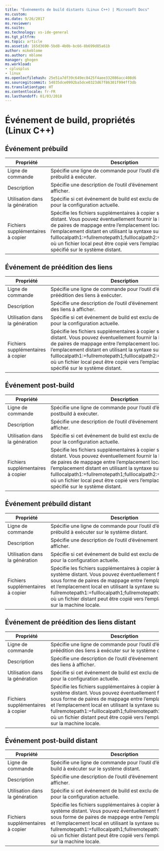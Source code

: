 ```yaml
---
title: "Événements de build distants (Linux C++) | Microsoft Docs"
ms.custom: 
ms.date: 9/26/2017
ms.reviewer: 
ms.suite: 
ms.technology: vs-ide-general
ms.tgt_pltfrm: 
ms.topic: article
ms.assetid: 165d3690-5bd8-4b0b-bc66-8b699d85a61b
author: mikeblome
ms.author: mblome
manager: ghogen
ms.workload:
- cplusplus
- linux
ms.openlocfilehash: 25e51a7df39c649ec8425f4aee332086acc408d6
ms.sourcegitcommit: 54035dce0992ba5dce0323d67f86301f994ff3db
ms.translationtype: HT
ms.contentlocale: fr-FR
ms.lasthandoff: 01/03/2018
---
```

# <a name="build-event-properties-linux-c"></a>Événement de build, propriétés (Linux C++) 

## <a name="pre-build-event"></a>Événement prébuild

Propriété | Description
--- | ---
Ligne de commande | Spécifie une ligne de commande pour l’outil d’événement prébuild à exécuter.
Description | Spécifie une description de l’outil d’événement prébuild à afficher.
Utilisation dans la génération | Spécifie si cet événement de build est exclu de la génération pour la configuration actuelle.
Fichiers supplémentaires à copier | Spécifie les fichiers supplémentaires à copier sur le système distant. Vous pouvez éventuellement fournir la liste sous forme de paires de mappage entre l’emplacement local et l’emplacement distant en utilisant la syntaxe suivante : fulllocalpath1:=fullremotepath1;fulllocalpath2:=fullremotepath2, où un fichier local peut être copié vers l’emplacement distant spécifié sur le système distant.

## <a name="pre-link-event"></a>Événement de préédition des liens

Propriété | Description
--- | ---
Ligne de commande | Spécifie une ligne de commande pour l’outil d’événement de préédition des liens à exécuter.
Description | Spécifie une description de l’outil d’événement de préédition des liens à afficher.
Utilisation dans la génération | Spécifie si cet événement de build est exclu de la génération pour la configuration actuelle.
Fichiers supplémentaires à copier | Spécifie les fichiers supplémentaires à copier sur le système distant. Vous pouvez éventuellement fournir la liste sous forme de paires de mappage entre l’emplacement local et l’emplacement distant en utilisant la syntaxe suivante : fulllocalpath1:=fullremotepath1;fulllocalpath2:=fullremotepath2, où un fichier local peut être copié vers l’emplacement distant spécifié sur le système distant.

## <a name="post-build-event"></a>Événement post-build

Propriété | Description
--- | ---
Ligne de commande | Spécifie une ligne de commande pour l’outil d’événement postbuild à exécuter.
Description | Spécifie une description de l’outil d’événement post-build à afficher.
Utilisation dans la génération | Spécifie si cet événement de build est exclu de la génération pour la configuration actuelle.
Fichiers supplémentaires à copier | Spécifie les fichiers supplémentaires à copier sur le système distant. Vous pouvez éventuellement fournir la liste sous forme de paires de mappage entre l’emplacement local et l’emplacement distant en utilisant la syntaxe suivante : fulllocalpath1:=fullremotepath1;fulllocalpath2:=fullremotepath2, où un fichier local peut être copié vers l’emplacement distant spécifié sur le système distant.

## <a name="remote-pre-build-event"></a>Événement prébuild distant

Propriété | Description
--- | ---
Ligne de commande | Spécifie une ligne de commande pour l’outil d’événement prébuild à exécuter sur le système distant.
Description | Spécifie une description de l’outil d’événement prébuild à afficher.
Utilisation dans la génération | Spécifie si cet événement de build est exclu de la génération pour la configuration actuelle.
Fichiers supplémentaires à copier | Spécifie les fichiers supplémentaires à copier à partir du système distant. Vous pouvez éventuellement fournir la liste sous forme de paires de mappage entre l’emplacement distant et l’emplacement local en utilisant la syntaxe suivante : fullremotepath1:=fulllocalpath1;fullremotepath2:=fulllocalpath2, où un fichier distant peut être copié vers l’emplacement spécifié sur la machine locale.

## <a name="remote-pre-link-event"></a>Événement de préédition des liens distant

Propriété | Description
--- | ---
Ligne de commande | Spécifie une ligne de commande pour l’outil d’événement de préédition des liens à exécuter sur le système distant.
Description | Spécifie une description de l’outil d’événement de préédition des liens à afficher.
Utilisation dans la génération | Spécifie si cet événement de build est exclu de la génération pour la configuration actuelle.
Fichiers supplémentaires à copier | Spécifie les fichiers supplémentaires à copier à partir du système distant. Vous pouvez éventuellement fournir la liste sous forme de paires de mappage entre l’emplacement distant et l’emplacement local en utilisant la syntaxe suivante : fullremotepath1:=fulllocalpath1;fullremotepath2:=fulllocalpath2, où un fichier distant peut être copié vers l’emplacement spécifié sur la machine locale.

## <a name="remote-post-build-event"></a>Événement post-build distant

Propriété | Description
--- | ---
Ligne de commande | Spécifie une ligne de commande pour l’outil d’événement post-build à exécuter sur le système distant.
Description | Spécifie une description de l’outil d’événement post-build à afficher.
Utilisation dans la génération | Spécifie si cet événement de build est exclu de la génération pour la configuration actuelle.
Fichiers supplémentaires à copier | Spécifie les fichiers supplémentaires à copier à partir du système distant. Vous pouvez éventuellement fournir la liste sous forme de paires de mappage entre l’emplacement distant et l’emplacement local en utilisant la syntaxe suivante : fullremotepath1:=fulllocalpath1;fullremotepath2:=fulllocalpath2, où un fichier distant peut être copié vers l’emplacement spécifié sur la machine locale.

